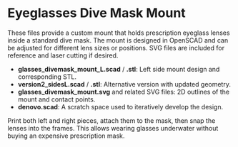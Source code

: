 # Eyeglasses Dive Mask Mount

These files provide a custom mount that holds prescription eyeglass lenses inside a standard dive mask. The mount is designed in OpenSCAD and can be adjusted for different lens sizes or positions. SVG files are included for reference and laser cutting if desired.

- **glasses_divemask_mount_L.scad** / **.stl**: Left side mount design and corresponding STL.
- **version2_sidesL.scad** / **.stl**: Alternative version with updated geometry.
- **glasses_divemask_mount.svg** and related SVG files: 2D outlines of the mount and contact points.
- **denovo.scad**: A scratch space used to iteratively develop the design.

Print both left and right pieces, attach them to the mask, then snap the lenses into the frames. This allows wearing glasses underwater without buying an expensive prescription mask.
